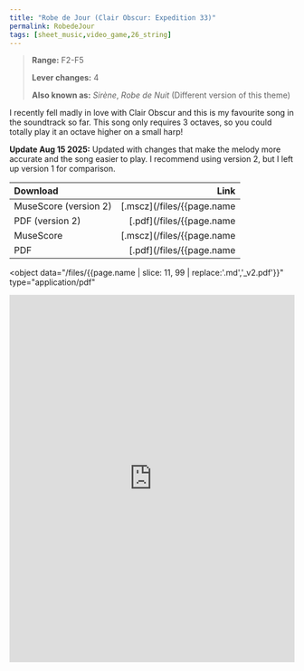 ```yaml
---
title: "Robe de Jour (Clair Obscur: Expedition 33)"
permalink: RobedeJour
tags: [sheet_music,video_game,26_string]
---
```


>**Range:** F2-F5
>
>**Lever changes:** 4
>
>**Also known as:** _Sirène_, _Robe de Nuit_ (Different version of this theme)

I recently fell madly in love with Clair Obscur and this is my favourite song in the soundtrack so far. This song only requires 3 octaves, so you could totally play it an octave higher on a small harp!

**Update Aug 15 2025:** Updated with changes that make the melody more accurate and the song easier to play. I recommend using version 2, but I left up version 1 for comparison.

| Download  |                       Link |
| :-------- | -------------------------: |
| MuseScore (version 2)| [.mscz](/files/{{page.name | slice: 11, 99 | replace:'.md','_v2.mscz'}}) |
| PDF (version 2)      |  [.pdf](/files/{{page.name | slice: 11, 99 | replace:'.md','_v2.pdf'}})  |
| MuseScore | [.mscz](/files/{{page.name | slice: 11, 99 | replace:'.md','.mscz'}}) |
| PDF       |  [.pdf](/files/{{page.name | slice: 11, 99 | replace:'.md','.pdf'}})  |

<object
  data="/files/{{page.name | slice: 11, 99 | replace:'.md','_v2.pdf'}}"
  type="application/pdf"
>
  <iframe
    src="https://docs.google.com/viewer?url=https://harp.nebtown.info/files/{{page.name | slice: 11, 99 | replace:'.md','_v2.pdf'}}&embedded=true"
    style="width: 100%; height: 650px"
    frameborder="0"
  ></iframe>
</object>
